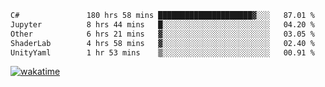 <!--START_SECTION:waka-->

```txt
C#               180 hrs 58 mins █████████████████████▓░░░   87.01 %
Jupyter          8 hrs 44 mins   █░░░░░░░░░░░░░░░░░░░░░░░░   04.20 %
Other            6 hrs 21 mins   ▓░░░░░░░░░░░░░░░░░░░░░░░░   03.05 %
ShaderLab        4 hrs 58 mins   ▓░░░░░░░░░░░░░░░░░░░░░░░░   02.40 %
UnityYaml        1 hr 53 mins    ▒░░░░░░░░░░░░░░░░░░░░░░░░   00.91 %
```

<!--END_SECTION:waka-->
[![wakatime](https://wakatime.com/badge/user/6c2f442e-41b4-42e3-bc06-d5d8203ad1da.svg)](https://wakatime.com/@6c2f442e-41b4-42e3-bc06-d5d8203ad1da)
